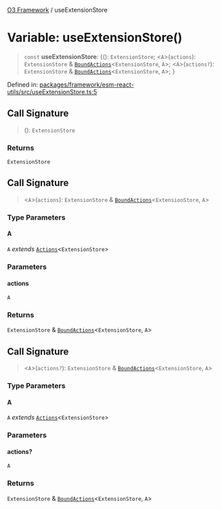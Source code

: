 [O3 Framework](../API.md) / useExtensionStore

# Variable: useExtensionStore()

> `const` **useExtensionStore**: \{(): `ExtensionStore`; \<`A`\>(`actions`): `ExtensionStore` & [`BoundActions`](../type-aliases/BoundActions.md)\<`ExtensionStore`, `A`\>; \<`A`\>(`actions?`): `ExtensionStore` & [`BoundActions`](../type-aliases/BoundActions.md)\<`ExtensionStore`, `A`\>; \}

Defined in: [packages/framework/esm-react-utils/src/useExtensionStore.ts:5](https://github.com/openmrs/openmrs-esm-core/blob/main/packages/framework/esm-react-utils/src/useExtensionStore.ts#L5)

## Call Signature

> (): `ExtensionStore`

### Returns

`ExtensionStore`

## Call Signature

> \<`A`\>(`actions`): `ExtensionStore` & [`BoundActions`](../type-aliases/BoundActions.md)\<`ExtensionStore`, `A`\>

### Type Parameters

#### A

`A` *extends* [`Actions`](../type-aliases/Actions.md)\<`ExtensionStore`\>

### Parameters

#### actions

`A`

### Returns

`ExtensionStore` & [`BoundActions`](../type-aliases/BoundActions.md)\<`ExtensionStore`, `A`\>

## Call Signature

> \<`A`\>(`actions?`): `ExtensionStore` & [`BoundActions`](../type-aliases/BoundActions.md)\<`ExtensionStore`, `A`\>

### Type Parameters

#### A

`A` *extends* [`Actions`](../type-aliases/Actions.md)\<`ExtensionStore`\>

### Parameters

#### actions?

`A`

### Returns

`ExtensionStore` & [`BoundActions`](../type-aliases/BoundActions.md)\<`ExtensionStore`, `A`\>
